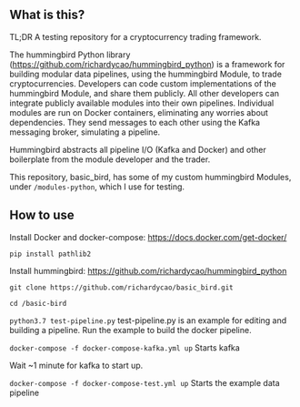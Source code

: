 ## What is this?

TL;DR A testing repository for a cryptocurrency trading framework.

The hummingbird Python library (https://github.com/richardycao/hummingbird_python) is a framework for building modular data pipelines, using the hummingbird Module, to trade cryptocurrencies. Developers can code custom implementations of the hummingbird Module, and share them publicly. All other developers can integrate publicly available modules into their own pipelines. Individual modules are run on Docker containers, eliminating any worries about dependencies. They send messages to each other using the Kafka messaging broker, simulating a pipeline.

Hummingbird abstracts all pipeline I/O (Kafka and Docker) and other boilerplate from the module developer and the trader.

This repository, basic_bird, has some of my custom hummingbird Modules, under `/modules-python`, which I use for testing.

## How to use

Install Docker and docker-compose: https://docs.docker.com/get-docker/

`pip install pathlib2`

Install hummingbird: https://github.com/richardycao/hummingbird_python

`git clone https://github.com/richardycao/basic_bird.git`

`cd /basic-bird`

`python3.7 test-pipeline.py` test-pipeline.py is an example for editing and building a pipeline. Run the example to build the docker pipeline.

`docker-compose -f docker-compose-kafka.yml up` Starts kafka

Wait ~1 minute for kafka to start up.

`docker-compose -f docker-compose-test.yml up` Starts the example data pipeline
